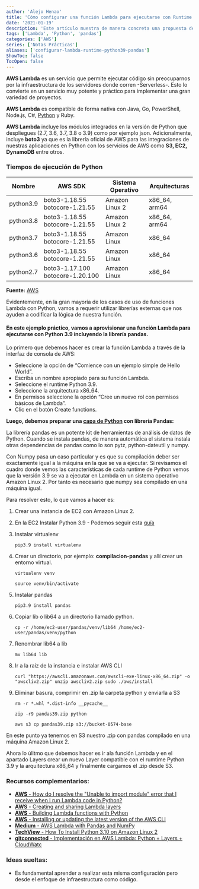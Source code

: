```yaml
---
author: 'Alejo Henao'
title: 'Cómo configurar una función Lambda para ejecutarse con Runtime Python 3.9 con pandas'
date: '2021-01-19'
description: 'Este artículo muestra de manera concreta una propuesta de paso a paso para configurar una función Lambda bajo un Runtime Python 3.9 con arquitectura x86_64.'
tags: ['Lambda', 'Python', 'pandas']
categories: ['AWS']
series: ['Notas Prácticas']
aliases: ['configurar-lambda-runtime-python39-pandas']
ShowToc: false
TocOpen: false
---
```


**AWS Lambda** es un servicio que permite ejecutar código sin preocuparnos por la infraestructura de los servidores donde corren -Serverless-. Esto lo convierte en un servicio muy potente y práctico para implementar una gran variedad de proyectos.

**AWS Lambda** es compatible de forma nativa con Java, Go, PowerShell, Node.js, C#, [Python](https://docs.aws.amazon.com/lambda/latest/dg/python-package.html) y Ruby.

**AWS Lambda** incluye los módulos integrados en la versión de Python que despliegues (2.7, 3.6, 3.7, 3.8 o 3.9) como por ejemplo json. Adicionalmente, incluye **boto3** ya que es la librería oficial de AWS para las integraciones de nuestras aplicaciones en Python con los servicios de AWS como **S3, EC2, DynamoDB** entre otros.


### Tiempos de ejecución de Python

| Nombre    | AWS SDK                          | Sistema Operativo | Arquitecturas |
|-----------|----------------------------------|-------------------|---------------|
| python3.9 | boto3-1.18.55 botocore-1.21.55   | Amazon Linux 2    | x86_64, arm64 |
| python3.8 | boto3-1.18.55 botocore-1.21.55   | Amazon Linux 2    | x86_64, arm64 |
| python3.7 | boto3-1.18.55 botocore-1.21.55   | Amazon Linux      | x86_64        |
| python3.6 | boto3-1.18.55 botocore-1.21.55   | Amazon Linux      | x86_64        |
| python2.7 | boto3-1.17.100 botocore-1.20.100 | Amazon Linux      | x86_64        |

**Fuente:** [AWS](https://docs.aws.amazon.com/es_es/lambda/latest/dg/lambda-runtimes.html)

Evidentemente, en la gran mayoría de los casos de uso de funciones Lambda con Python, vamos a requerir utilizar librerías externas que nos ayuden a codificar la lógica de nuestra función. 

#### En este ejemplo práctico, vamos a aprovisionar una función Lambda para ejecutarse con Python 3.9 incluyendo la librería pandas.

Lo primero que debemos hacer es crear la función Lambda a través de la interfaz de consola de AWS:

- Seleccione la opción de “Comience con un ejemplo simple de Hello World”.
- Escriba un nombre apropiado para su función Lambda.
- Seleccione el runtime Python 3.9.
- Seleccione la arquitectura x86_64. 
- En permisos seleccione la opción “Cree un nuevo rol con permisos básicos de Lambda”.
- Clic en el botón Create functions.

**Luego, debemos preparar una [capa de Python](https://docs.aws.amazon.com/lambda/latest/dg/lambda-python.html) con librería Pandas:**

La librería pandas es un potente kit de herramientas de análisis de datos de Python. Cuando se instala pandas, de manera automática el sistema instala otras dependencias de pandas como lo son pytz, python-dateutil y numpy.

Con Numpy pasa un caso particular y es que su compilación deber ser exactamente igual a la máquina en la que se va a ejecutar. Si revisamos el cuadro donde vemos las características de cada runtime de Python vemos que la versión 3.9 se va a ejecutar en Lambda en un sistema operativo Amazon Linux 2. Por tanto es necesario que numpy sea compilado en una máquina igual.

Para resolver esto, lo que vamos a hacer es:

1. Crear una instancia de EC2 con Amazon Linux 2.
2. En la EC2 Instalar Python 3.9 - Podemos seguir esta [guía](https://techviewleo.com/how-to-install-python-on-amazon-linux-2/)
3. Instalar virtualenv
    
    `pip3.9 install virtualenv`
4. Crear un directorio, por ejemplo: **compilacion-pandas** y allí crear un entorno virtual.

    `virtualenv venv`

    `source venv/bin/activate`

5.  Instalar pandas

    `pip3.9 install pandas`

6. Copiar lib o lib64 a un directorio llamado python.

    `cp -r /home/ec2-user/pandas/venv/lib64 /home/ec2-user/pandas/venv/python`

7. Renombrar lib64 a lib

    `mv lib64 lib`

8. Ir a la raiz de la instancia e instalar AWS CLI

    `curl "https://awscli.amazonaws.com/awscli-exe-linux-x86_64.zip" -o "awscliv2.zip"
unzip awscliv2.zip
sudo ./aws/install`

9. Eliminar basura, comprimir en .zip la carpeta python y enviarla a S3

    `rm -r *.whl *.dist-info __pycache__`

    `zip -r9 pandas39.zip python`

    `aws s3 cp pandas39.zip s3://bucket-0574-base`

En este punto ya tenemos en S3 nuestro .zip con pandas compilado en una máquina Amazon Linux 2.

Ahora lo úlitmo que debemos hacer es ir ala función Lambda y en el apartado Layers crear un nuevo Layer compatible con el rumtime Python 3.9 y la arquitectura x86_64 y finalmente cargamos el .zip desde S3.

### Recursos complementarios:
- [**AWS** - How do I resolve the "Unable to import module" error that I receive when I run Lambda code in Python?](https://aws.amazon.com/premiumsupport/knowledge-center/lambda-import-module-error-python/)
- [**AWS** - Creating and sharing Lambda layers](https://docs.aws.amazon.com/lambda/latest/dg/configuration-layers.html)
- [**AWS** - Building Lambda functions with Python](https://docs.aws.amazon.com/lambda/latest/dg/lambda-python.html)
- [**AWS** - Installing or updating the latest version of the AWS CLI](https://docs.aws.amazon.com/cli/latest/userguide/getting-started-install.html)
- [**Medium** - AWS Lambda with Pandas and NumPy](https://korniichuk.medium.com/lambda-with-pandas-fd81aa2ff25e)
- [**TechView** - How To Install Python 3.10 on Amazon Linux 2 ](https://techviewleo.com/how-to-install-python-on-amazon-linux-2/)
- [**gitconnected** - Implementación en AWS Lambda: Python + Layers + CloudWatc](https://levelup.gitconnected.com/deploying-to-aws-lambda-python-layers-cloudwatch-31c4119d3a69)


### Ideas sueltas:
- Es fundamental aprender a realizar esta misma configuración pero desde el enfoque de infraestructura como código.

